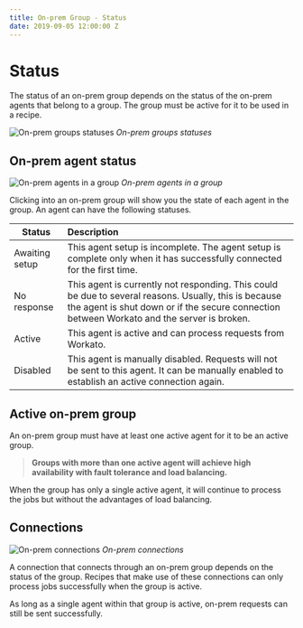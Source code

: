 ```yaml
---
title: On-prem Group - Status
date: 2019-09-05 12:00:00 Z
---
```


# Status
The status of an on-prem group depends on the status of the on-prem agents that belong to a group. The group must be active for it to be used in a recipe.

![On-prem groups statuses](~@img/on-prem/groups-statuses.png)
*On-prem groups statuses*

## On-prem agent status

![On-prem agents in a group](~@img/on-prem/agents-in-groups-statuses.png)
*On-prem agents in a group*

Clicking into an on-prem group will show you the state of each agent in the group. An agent can have the following statuses.

| Status         | Description |
| -------------- | :---------- |
| Awaiting setup | This agent setup is incomplete. The agent setup is complete only when it has successfully connected for the first time. |
| No response    | This agent is currently not responding. This could be due to several reasons. Usually, this is because the agent is shut down or if the secure connection between Workato and the server is broken. |
| Active         | This agent is active and can process requests from Workato. |
| Disabled       | This agent is manually disabled. Requests will not be sent to this agent. It can be manually enabled to establish an active connection again. |

## Active on-prem group
An on-prem group must have at least one active agent for it to be an active group.

> **Groups with more than one active agent will achieve high availability with fault tolerance and load balancing.**

When the group has only a single active agent, it will continue to process the jobs but without the advantages of load balancing.

## Connections

![On-prem connections](~@img/on-prem/on-prem-connections.png)
*On-prem connections*

A connection that connects through an on-prem group depends on the status of the group. Recipes that make use of these connections can only process jobs successfully when the group is active.

As long as a single agent within that group is active, on-prem requests can still be sent successfully.
